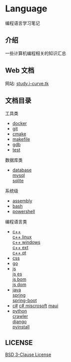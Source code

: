 # Language

编程语言学习笔记

## 介绍

一些计算机编程相关的知识汇总

## Web 文档

网站: [study.i-curve.tk](https://study.i-curve.tk)

## 文档目录

工具类

- [docker](DOCKER/README.md)
- [git](GIT/README.md)
- [cmake](CMAKE/README.md)
- [makefile](MAKE/README.md)
- [gdb](GDB/README.md)
- [test](TEST/README.md)

数据库类

- [database](DATABASE)  
  [mysql](DATABASE/MYSQL/README.md)  
  [sqlite](DATABASE/SQLITE/README.md)

系统级

- [assembly](ASSEMBLY/README.md)
- [bash](BASH/README.md)
- [powershell]()

编程语言类

- [c++](C++/README.md)  
  [c++ linux](C++/linux.md)  
  [c++ windows](C++/windows.md)  
  [c++ ext](C++/extension.md)  
  [c++ qt](C++/qt.md)
- [css](CSS/README.md)
- [go](GO/README.md)
- [js](JS)  
  [js es](JS/README.md)  
  [js bom](JS/BOM.md)  
  [js dom](JS/DOM.md)
- [java](JAVA/README.md)  
  [spring](JAVA/spring.md)  
  [spring-boot](JAVA/spring-boot.md)
- [c#](C#/README.md)
  [c# miscrosoft](C#/microsoft.md)
  [maui](C#/maui.md)
- [python](PYTHON/README.md)  
  [crawler](PYTHON/爬虫.md)  
  [django](PYTHON/django.md)  
  [pyinstall](PYTHON/pyinstall.md)

## LICENSE

[BSD 3-Clause License](LICENSE)

